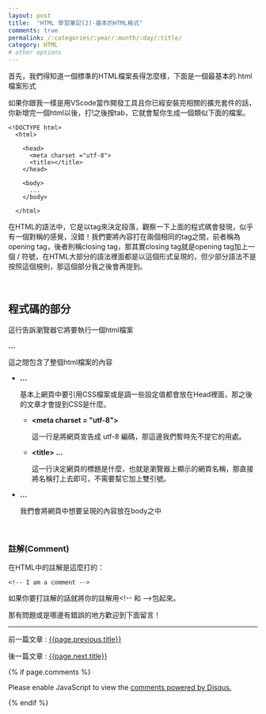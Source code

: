 ```yaml
---
layout: post
title:  "HTML 學習筆記(2)-基本的HTML格式"
comments: true
permalink: /:categories/:year/:month/:day/:title/
category: HTML
# other options
---
```


首先，我們得知道一個標準的HTML檔案長得怎麼樣，下面是一個最基本的.html檔案形式

如果你跟我一樣是用VScode當作開發工具且你已經安裝完相關的擴充套件的話，你新增完一個html以後，打!之後按tab，它就會幫你生成一個類似下面的檔案。


```
<!DOCTYPE html>
  <html>
  
    <head>
      <meta charset ="utf-8">
      <title></title>
    </head>
    
    <body>
      ...
    </body>
    
  </html>
```

在HTML的語法中，它是以tag來決定段落，觀察一下上面的程式碼會發現，似乎有一個對稱的感覺，沒錯！我們要將內容打在兩個相同的tag之間，前者稱為opening tag，後者則稱closing tag，那其實closing tag就是opening tag加上一個 / 符號，在HTML大部分的語法裡面都是以這個形式呈現的，但少部分語法不是按照這個規則，那這個部分我之後會再提到。

<br />

## 程式碼的部分

**<!DOCTYPE html>**

這行告訴瀏覽器它將要執行一個html檔案

**<html> ... </html>**

這之間包含了整個html檔案的內容

* **<head> ... </head>**

    基本上網頁中要引用CSS檔案或是調一些設定值都會放在Head裡面，那之後的文章才會提到CSS是什麼。

    * **\<meta charset = "utf-8">**
    
        這一行是將網頁宣告成 utf-8 編碼，那這邊我們暫時先不提它的用處。
    * **\<title> ... </title>**
    
        這一行決定網頁的標題是什麼，也就是瀏覽器上顯示的網頁名稱，那直接將名稱打上去即可，不需要幫它加上雙引號。
* **<body> ... </body>**

    我們會將網頁中想要呈現的內容放在body之中
    
<br />

### 註解(Comment)
在HTML中的註解是這麼打的：
```
<!-- I am a comment --> 
```
如果你要打註解的話就將你的註解用\<!-- 和 -->包起來。
    
那有問題或是哪邊有錯誤的地方歡迎到下面留言！

----

前一篇文章 : [{{page.previous.title}}]({{page.previous.url}})

後一篇文章 : [{{page.next.title}}]({{page.next.url}})

{% if page.comments %}
<div id="disqus_thread"></div>
<script>

/**
*  RECOMMENDED CONFIGURATION VARIABLES: EDIT AND UNCOMMENT THE SECTION BELOW TO INSERT DYNAMIC VALUES FROM YOUR PLATFORM OR CMS.
*  LEARN WHY DEFINING THESE VARIABLES IS IMPORTANT: https://disqus.com/admin/universalcode/#configuration-variables*/
/*
var disqus_config = function () {
this.page.url = PAGE_URL;  // Replace PAGE_URL with your page's canonical URL variable
this.page.identifier = PAGE_IDENTIFIER; // Replace PAGE_IDENTIFIER with your page's unique identifier variable
};
*/
(function() { // DON'T EDIT BELOW THIS LINE
var d = document, s = d.createElement('script');
s.src = 'https://dingdang827.disqus.com/embed.js';
s.setAttribute('data-timestamp', +new Date());
(d.head || d.body).appendChild(s);
})();
</script>
<noscript>Please enable JavaScript to view the <a href="https://disqus.com/?ref_noscript">comments powered by Disqus.</a></noscript>
                            
{% endif %}